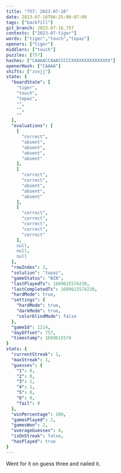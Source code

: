 ```yaml
---
title: "757: 2023-07-16"
date: 2023-07-16T06:25:00-07:00
tags: ["backfill"]
git_branch: 2023-07-16_757
contests: ["2023-07-tiger"]
words: ["tiger","touch","topaz"]
openers: ["tiger"]
middlers: ["touch"]
puzzles: [757]
hashes: ["CAAAACCAAACCCCCXXXXXXXXXXXXXXX"]
openerHash: ["CAAAA"]
shifts: ["zvxjj"]
state: {
  "boardState": [
    "tiger",
    "touch",
    "topaz",
    "",
    "",
    ""
  ],
  "evaluations": [
    [
      "correct",
      "absent",
      "absent",
      "absent",
      "absent"
    ],
    [
      "correct",
      "correct",
      "absent",
      "absent",
      "absent"
    ],
    [
      "correct",
      "correct",
      "correct",
      "correct",
      "correct"
    ],
    null,
    null,
    null
  ],
  "rowIndex": 3,
  "solution": "topaz",
  "gameStatus": "WIN",
  "lastPlayedTs": 1689615574230,
  "lastCompletedTs": 1689615574230,
  "hardMode": true,
  "settings": {
    "hardMode": true,
    "darkMode": true,
    "colorblindMode": false
  },
  "gameId": 1214,
  "dayOffset": 757,
  "timestamp": 1689615574
}
stats: {
  "currentStreak": 1,
  "maxStreak": 1,
  "guesses": {
    "1": 0,
    "2": 0,
    "3": 1,
    "4": 1,
    "5": 0,
    "6": 0,
    "fail": 0
  },
  "winPercentage": 100,
  "gamesPlayed": 2,
  "gamesWon": 2,
  "averageGuesses": 4,
  "isOnStreak": false,
  "hasPlayed": true
}
---
```

<!-- more -->
Went for it on guess three and nailed it. 
